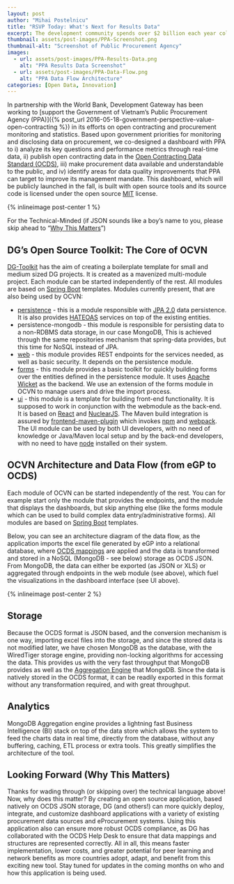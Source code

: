 ```yaml
---
layout: post
author: "Mihai Postelnicu"
title: "RSVP Today: What's Next for Results Data"
excerpt: The development community spends over $2 billion each year collecting data on...
thumbnail: assets/post-images/PPA-Screenshot.png
thumbnail-alt: "Screenshot of Public Procurement Agency"
images:
  - url: assets/post-images/PPA-Results-Data.png
    alt: "PPA Results Data Screenshot"
  - url: assets/post-images/PPA-Data-Flow.png
    alt: "PPA Data Flow Architecture"
categories: [Open Data, Innovation]
---
```


In partnership with the World Bank, Development Gateway has been working to [support the Government of Vietnam’s Public Procurement Agency (PPA)]({% post_url 2016-05-18-government-perspective-value-open-contracting %}) in its efforts on open contracting and procurement monitoring and statistics. Based upon government priorities for monitoring and disclosing data on procurement, we co-designed a dashboard with PPA to i) analyze its key questions and performance metrics through real-time data, ii) publish open contracting data in the [Open Contracting Data Standard (OCDS)](http://standard.open-contracting.org/), iii) make procurement data available and understandable to the public, and iv) identify areas for data quality improvements that PPA can target to improve its management mandate. This dashboard, which will be publicly launched in the fall, is built with open source tools and its source code is licensed under the open source [MIT](https://opensource.org/licenses/MIT) license.

{% inlineimage post-center 1 %}

For the Technical-Minded (if JSON sounds like a boy’s name to you, please skip ahead to “[Why This Matters](#looking-forward-why-this-matters)”)

## DG’s Open Source Toolkit: The Core of OCVN 

[DG-Toolkit](https://github.com/devgateway/dg-toolkit) has the aim of creating a boilerplate template for small and medium sized DG projects. It is created as a mavenized multi-module project. Each module can be started independently of the rest. All modules are based on [Spring Boot](http://projects.spring.io/spring-boot/) templates. Modules currently present, that are also being used by OCVN:

- [persistence](https://github.com/devgateway/dg-toolkit/tree/master/persistence) - this is a module responsible with [JPA 2.0](https://en.wikipedia.org/wiki/Java_Persistence_API) data persistence. It is also provides [HATEOAS](https://en.wikipedia.org/wiki/HATEOAS) services on top of the existing entities. 
- persistence-mongodb - this module is responsible for persisting data to a non-RDBMS data storage, in our case MongoDB, This is achieved through the same repositories mechanism that spring-data provides, but this time for NoSQL instead of JPA. 
- [web](https://github.com/devgateway/dg-toolkit/tree/master/web) - this module provides REST endpoints for the services needed, as well as basic security. It depends on the persistence module. 
- [forms](https://github.com/devgateway/dg-toolkit/tree/master/forms) - this module provides a basic toolkit for quickly building forms over the entities defined in the persistence module. It uses [Apache Wicket](http://wicket.apache.org/) as the backend. We use an extension of the forms module in OCVN to manage users and drive the import process. 
- [ui](https://github.com/devgateway/dg-toolkit/tree/master/ui) - this module is a template for building front-end functionality. It is supposed to work in conjunction with the webmodule as the back-end. It is based on [React](https://facebook.github.io/react/) and [NuclearJS](https://optimizely.github.io/nuclear-js/). The Maven build integration is assured by [frontend-maven-plugin](https://github.com/eirslett/frontend-maven-plugin) which invokes [npm](https://www.npmjs.com/) and [webpack](https://webpack.github.io/). The UI module can be used by both UI developers, with no need of knowledge or Java/Maven local setup and by the back-end developers, with no need to have [node](https://nodejs.org/) installed on their system. 

## OCVN Architecture and Data Flow (from eGP to OCDS)

Each module of OCVN can be started independently of the rest. You can for example start only the module that provides the endpoints, and the module that displays the dashboards, but skip anything else (like the forms module which can be used to build complex data entry/administrative forms). All modules are based on [Spring Boot](http://projects.spring.io/spring-boot/) templates. 

Below, you can see an architecture diagram of the data flow, as the application imports the excel file generated by eGP into a relational database, where [OCDS mappings](http://www.developmentgateway.org/2016/06/02/global-standards-local-data/) are applied and the data is transformed and stored in a NoSQL (MongoDB - see below) storage as OCDS JSON. From MongoDB, the data can either be exported (as JSON or XLS) or aggregated through endpoints in the web module (see above), which fuel the visualizations in the dashboard interface (see UI above).

{% inlineimage post-center 2 %}

## Storage

Because the OCDS format is JSON based, and the conversion mechanism is one way, importing excel files into the storage, and since the stored data is not modified later, we have chosen MongoDB as the database, with the WiredTiger storage engine, providing non-locking algorithms for accessing the data. This provides us with the very fast throughput that MongoDB provides as well as the [Aggregation Engine](https://docs.mongodb.com/manual/aggregation/) that MongoDB. Since the data is natively stored in the OCDS format, it can be readily exported in this format without any transformation required, and with great throughput.

## Analytics

MongoDB Aggregation engine provides a lightning fast Business Intelligence (BI) stack on top of the data store which allows the system to feed the charts data in real time, directly from the database, without any buffering, caching, ETL process or extra tools. This greatly simplifies the architecture of the tool. 

## Looking Forward (Why This Matters)

Thanks for wading through (or skipping over) the technical language above! Now, why does this matter? By creating an open source application, based natively on OCDS JSON storage, DG (and others!) can more quickly deploy, integrate, and customize dashboard applications with a variety of existing procurement data sources and eProcurement systems. Using this application also can ensure more robust OCDS compliance, as DG has collaborated with the OCDS Help Desk to ensure that data mappings and structures are represented correctly. All in all, this means faster implementation, lower costs, and greater potential for peer learning and network benefits as more countries adopt, adapt, and benefit from this exciting new tool. Stay tuned for updates in the coming months on who and how this application is being used.
